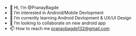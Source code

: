 - 👋 Hi, I’m @PranayBagde
- 👀 I’m interested in Android/Mobile Devlopment
- 🌱 I’m currently learning Android Devlopment & UX/UI Design
- 💞️ I’m looking to collaborate on new android app
- 📫 How to reach me pranaybagde132@gmail.com

<!---
PranayBagde/PranayBagde is a ✨ special ✨ repository because its `README.md` (this file) appears on your GitHub profile.
You can click the Preview link to take a look at your changes.
--->
